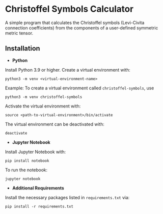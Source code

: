 # Christoffel Symbols Calculator

A simple program that calculates the Christoffel symbols (Levi-Civita connection coefficients) from the components of a user-defined symmetric metric tensor.

## Installation

* **Python**

Install Python 3.9 or higher. Create a virtual environment with:

```
python3 -m venv <virtual-environment-name>
```

Example: To create a virtual environment called `christoffel-symbols`, use

```
python3 -m venv christoffel-symbols
```

Activate the virtual environment with:
```
source <path-to-virtual-environment>/bin/activate
```

The virtual environment can be deactivated with:
```
deactivate
```

* **Jupyter Notebook**

Install Jupyter Notebook with:
```
pip install notebook
```
To run the notebook:
```
jupyter notebook
```
* **Additional Requirements**

Install the necessary packages listed in `requirements.txt` via:
```
pip install -r requirements.txt
```